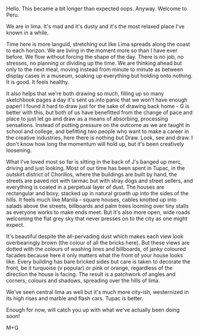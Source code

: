 Hello. This became a bit longer than expected oops. Anyway. Welcome to Peru.


We are in lima. It's mad and it's dusty and it's the most relaxed place I've known in a while.

Time here is more languid, stretching out like Lima spreads along the coast to each horizon. We are living in the moment more so than I have ever before. We flow without forcing the shape of the day. There is no job, no stresses, no planning or dividing up the time. We are thinking ahead but only to the next meal, moving instead from minute to minute as between display cases in a museum, soaking up everything but holding onto nothing. It is good. It feels healthy.

It also helps that we're both drawing so much, filling up so many sketchbook pages a day it's sent us into panic that we won't have enough paper!  I found it hard to draw just for the sake of drawing back home - G is better with this, but both of us have benefitted from the change of pace and place to just let go and draw as a means of absorbing, processing sensations. Instead of putting pressure on the outcome as we are taught in school and college, and befitting two people who want to make a career in the creative industries, here there is nothing but Draw. Look, see and draw. I don't know how long the momentum will hold up, but it's been creatively loosening.

What I've loved most so far is sitting in the back of J's banged up merc, driving and just looking. Most of our time has been spent in Tupac, in the outskirt district of Chorillos, where the buildings are built by hand, the streets are paved not with tarmac but with stray dogs and street sellers, and everything is coated in a perpetual layer of dust. The houses are rectangular and boxy, stacked up in natural growth up into the sides of the hills. It feels much like Manila - square houses, cables knotted up into salads above the streets, billboards and palm trees looming over tiny stalls as everyone works to make ends meet. But it's also more open, wide roads welcoming the flat grey sky that never presses on to the city as one might expect.

It's beautiful despite the all-pervading dust which makes each view look overbearingly brown (the colour of all the bricks here). But these views are dotted with the colours of washing lines and billboards, of janky coloured facades because here it only matters what the front of your house looks like. Every building has bare bricked sides but care is taken to decorate the front, be it turquoise (v popular) or pink or orange, regardless of the direction the house is facing. The result is a patchwork of angles and corners, colours and shadows, spreading over the hills of lima.

We've seen central lima as well but it's much more city-ish, westernized in its high rises and marble and flash cars. Tupac is better.

Enough for now, will catch you up with what we've actually been doing soon!

M+G
